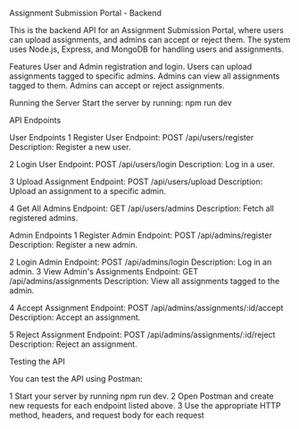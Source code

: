 Assignment Submission Portal - Backend

This is the backend API for an Assignment Submission Portal, where users can upload assignments, and admins can accept or reject them. The system uses Node.js, Express, and MongoDB for handling users and assignments.

Features
User and Admin registration and login.
Users can upload assignments tagged to specific admins.
Admins can view all assignments tagged to them.
Admins can accept or reject assignments.


Running the Server
Start the server by running: npm run dev


API Endpoints

User Endpoints
  1 Register User
      Endpoint: POST /api/users/register
      Description: Register a new user.
  
  2 Login User
      Endpoint: POST /api/users/login
      Description: Log in a user.
  
  3 Upload Assignment
      Endpoint: POST /api/users/upload
      Description: Upload an assignment to a specific admin.
  
  
  4 Get All Admins
      Endpoint: GET /api/users/admins
      Description: Fetch all registered admins.




Admin Endpoints
1  Register Admin
    Endpoint: POST /api/admins/register
    Description: Register a new admin.

2 Login Admin
    Endpoint: POST /api/admins/login
    Description: Log in an admin.
3 View Admin's Assignments
    Endpoint: GET /api/admins/assignments
    Description: View all assignments tagged to the admin.

4 Accept Assignment
    Endpoint: POST /api/admins/assignments/:id/accept
    Description: Accept an assignment.

5 Reject Assignment
  Endpoint: POST /api/admins/assignments/:id/reject
  Description: Reject an assignment.



Testing the API

You can test the API using Postman:

1 Start your server by running npm run dev.
2 Open Postman and create new requests for each endpoint listed above.
3 Use the appropriate HTTP method, headers, and request body for each request
